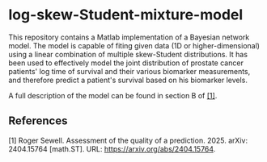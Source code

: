 # log-skew-Student-mixture-model
This repository contains a Matlab implementation of a Bayesian network model. The model is capable of fiting given data (1D or higher-dimensional) using a linear combination of multiple skew-Student distributions. It has been used to effectively model the joint distribution of prostate cancer patients' log time of survival and their various biomarker measurements, and therefore predict a patient's survival based on his biomarker levels.

A full description of the model can be found in section B of [[1]](#1).

## References
<a id="1">[1]</a> 
Roger Sewell. 
Assessment of the quality of a prediction. 2025. 
arXiv: 2404.15764 [math.ST].
URL: https://arxiv.org/abs/2404.15764.

